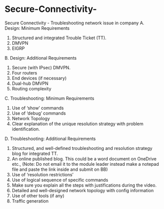 # Secure-Connectivity-
Secure Connectivity - Troubleshooting network issue in company
A. Design: Minimum Requirements 
1. Structured and integrated Trouble Ticket (TT). 
2. DMVPN 
3. EIGRP
   
B. Design: Additional Requirements 
1. Secure (with IPsec) DMVPN. 
2. Four routers  
3. End devices (if necessary) 
4. Dual-hub DMVPN 
5. Routing complexity 
 
C. Troubleshooting: Minimum Requirements 
1. Use of ‘show’ commands 
2. Use of ‘debug’ commands 
3. Network Topology 
4. Clear explanation of the unique resolution strategy with problem identification. 

D. Troubleshooting: Additional Requirements 
1. Structured, and well-defined troubleshooting and resolution strategy blog for integrated 
TT. 
2. An online published blog. This could be a word document on OneDrive etc., (Note: Do not 
email it to the module leader instead make a notepad file and paste the link inside and submit on BB)  
3. Use of ‘resolution restrictions’ 
4. Use of logical sequence of specific commands 
5. Make sure you explain all the steps with justifications during the video. 
6. Detailed and well-designed network topology with config information 
7. Use of other tools (if any) 
8. Traffic generation
